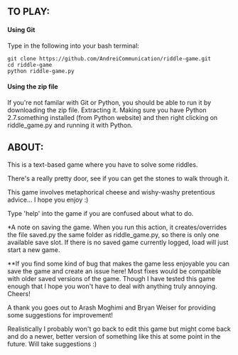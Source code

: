 ## TO PLAY:

#### Using Git

Type in the following into your bash terminal:

```
git clone https://github.com/AndreiCommunication/riddle-game.git
cd riddle-game
python riddle-game.py
```

#### Using the zip file

If you're not familar with Git or Python, you should be able to run it by
downloading the zip file. Extracting it. Making sure you have Python 2.7.something
installed (from Python website) and then right clicking on riddle_game.py and
running it with Python.


## ABOUT:

This is a text-based game where you have to solve some riddles.

There's a really pretty door, see if you can get the stones to walk through it.

This game involves metaphorical cheese and wishy-washy pretentious advice...
I hope you enjoy :)

Type 'help' into the game if you are confused about what to do.

*A note on saving the game. When you run this action, it creates/overrides the
file saved.py the same folder as riddle_game.py, so there is only one available
save slot. If there is no saved game currently logged, load will just start a
new game.

**If you find some kind of bug that makes the game less enjoyable you can save
the game and create an issue here! Most fixes would be compatible with older
saved versions of the game. Though I have tested this game enough that I hope
you won't have to deal with anything truly annoying. Cheers!

A thank you goes out to Arash Moghimi and Bryan Weiser for providing some
suggestions for improvement!

Realistically I probably won't go back to edit this game but might come back and
do a newer, better version of something like this at some point in the future.
Will take suggestions :)